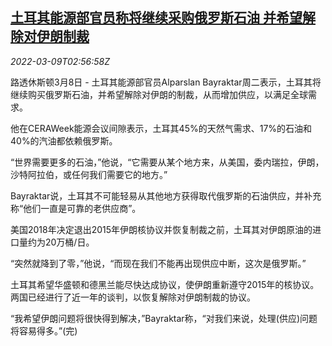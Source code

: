 <!--1646796663000-->
[土耳其能源部官员称将继续采购俄罗斯石油 并希望解除对伊朗制裁](https://cn.reuters.com/article/turkey-energy-russia-iran-0308-tues-idCNKBS2L608I)
------

<div><i>2022-03-09T02:56:58Z</i></div><p>路透休斯顿3月8日 - 土耳其能源部官员Alparslan Bayraktar周二表示，土耳其将继续购买俄罗斯石油，并希望解除对伊朗的制裁，从而增加供应，以满足全球需求。</p><p>他在CERAWeek能源会议间隙表示，土耳其45%的天然气需求、17%的石油和40%的汽油都依赖俄罗斯。</p><p>“世界需要更多的石油，”他说，“它需要从某个地方来，从美国，委内瑞拉，伊朗，沙特阿拉伯，或任何我们需要它的地方。”</p><p>Bayraktar说，土耳其不可能轻易从其他地方获得取代俄罗斯的石油供应，并补充称“他们一直是可靠的老供应商”。</p><p>美国2018年决定退出2015年伊朗核协议并恢复制裁之前，土耳其对伊朗原油的进口量约为20万桶/日。</p><p>“突然就降到了零，”他说，“而现在我们不能再出现供应中断，这次是俄罗斯。”</p><p>土耳其希望华盛顿和德黑兰能尽快达成协议，使伊朗重新遵守2015年的核协议。两国已经进行了近一年的谈判，以恢复解除对伊朗制裁的协议。</p><p>“我希望伊朗问题将很快得到解决，”Bayraktar称，“对我们来说，处理(供应)问题将容易得多。”(完)</p>
